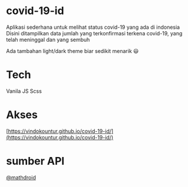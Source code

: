 # covid-19-id
Aplikasi sederhana untuk melihat status covid-19 yang ada di indonesia
Disini ditampilkan data jumlah yang terkonfirmasi terkena covid-19, yang telah meninggal dan yang sembuh

Ada tambahan light/dark theme biar sedikit menarik :smiley:

# Tech
Vanila JS
Scss

# Akses
[https://vindokountur.github.io/covid-19-id/](https://vindokountur.github.io/covid-19-id/)

# sumber API
[@mathdroid](http://twitter.com/mathdroid)
